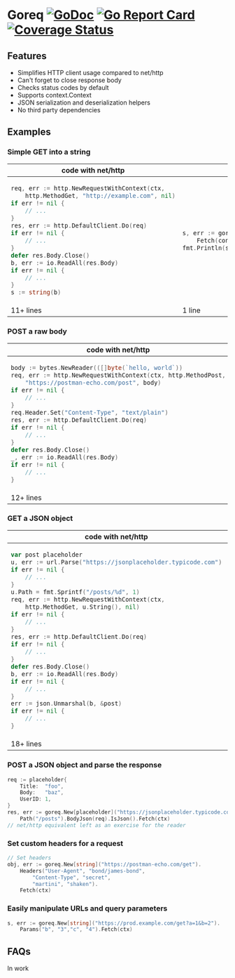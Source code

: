 # Goreq [![GoDoc](https://godoc.org/github.com/SomniSom/goreq?status.svg)](https://godoc.org/github.com/SomniSom/goreq) [![Go Report Card](https://goreportcard.com/badge/github.com/SomniSom/goreq)](https://goreportcard.com/report/github.com/SomniSom/goreq) [![Coverage Status](https://coveralls.io/repos/github/SomniSom/goreq/badge.svg)](https://coveralls.io/github/SomniSom/goreq)

## Features

- Simplifies HTTP client usage compared to net/http
- Can't forget to close response body
- Checks status codes by default
- Supports context.Context
- JSON serialization and deserialization helpers
- No third party dependencies

[//]: # (- Request recording and replaying for tests)

## Examples
### Simple GET into a string

<table>
<thead>
<tr>
<th><strong>code with net/http</strong></th>
<th><strong>code with requests</strong></th>
</tr>
</thead>
<tbody>
<tr>
<td>

```go
req, err := http.NewRequestWithContext(ctx,
	http.MethodGet, "http://example.com", nil)
if err != nil {
	// ...
}
res, err := http.DefaultClient.Do(req)
if err != nil {
	// ...
}
defer res.Body.Close()
b, err := io.ReadAll(res.Body)
if err != nil {
	// ...
}
s := string(b)
```
</td>
<td>

```go
s, err := goreq.New[string]("http://example.com").
	Fetch(context.Backgroun())
fmt.Println(s)
```

</td>
</tr>
<tr><td>11+ lines</td><td>1 line</td></tr>
</tbody>
</table>


### POST a raw body

<table>
<thead>
<tr>
<th><strong>code with net/http</strong></th>
<th><strong>code with requests</strong></th>
</tr>
</thead>
<tbody>
<tr>
<td>

```go
body := bytes.NewReader(([]byte(`hello, world`))
req, err := http.NewRequestWithContext(ctx, http.MethodPost,
	"https://postman-echo.com/post", body)
if err != nil {
	// ...
}
req.Header.Set("Content-Type", "text/plain")
res, err := http.DefaultClient.Do(req)
if err != nil {
	// ...
}
defer res.Body.Close()
_, err := io.ReadAll(res.Body)
if err != nil {
	// ...
}
```

</td>
<td>

```go
s, err := goreq.New[string]("https://postman-echo.com/post").
	BodyRaw([]byte(`hello, world`)).
    Header("Content-Type", "text/plain").
	Fetch(ctx)
```

</td>
</tr>
<tr><td>12+ lines</td><td>4 lines</td></tr></tbody></table>

### GET a JSON object

<table>
<thead>
<tr>
<th><strong>code with net/http</strong></th>
<th><strong>code with requests</strong></th>
</tr>
</thead>
<tbody>
<tr>
<td>

```go
var post placeholder
u, err := url.Parse("https://jsonplaceholder.typicode.com")
if err != nil {
	// ...
}
u.Path = fmt.Sprintf("/posts/%d", 1)
req, err := http.NewRequestWithContext(ctx,
	http.MethodGet, u.String(), nil)
if err != nil {
	// ...
}
res, err := http.DefaultClient.Do(req)
if err != nil {
	// ...
}
defer res.Body.Close()
b, err := io.ReadAll(res.Body)
if err != nil {
	// ...
}
err := json.Unmarshal(b, &post)
if err != nil {
	// ...
}
```
</td><td>

```go
post, err := goreq.New[placeholder]("https://jsonplaceholder.typicode.com").IsJson().
	Path(fmt.Sprintf("/posts/%d", 1)).Fetch(ctx)
```

</td>
</tr>
<tr><td>18+ lines</td><td>2 lines</td></tr></tbody></table>

### POST a JSON object and parse the response

```go
req := placeholder{
	Title:  "foo",
	Body:   "baz",
	UserID: 1,
}
res, err := goreq.New[placeholder]("https://jsonplaceholder.typicode.com").
	Path("/posts").BodyJson(req).IsJson().Fetch(ctx)
// net/http equivalent left as an exercise for the reader
```

### Set custom headers for a request

```go
// Set headers
obj, err := goreq.New[string]("https://postman-echo.com/get").
	Headers("User-Agent", "bond/james-bond",
		"Content-Type", "secret",
		"martini", "shaken").
	Fetch(ctx)
```

### Easily manipulate URLs and query parameters

```go
s, err := goreq.New[string]("https://prod.example.com/get?a=1&b=2").
	Params("b", "3","c", "4").Fetch(ctx)
```

## FAQs
In work

[//]: # ([See wiki]&#40;https://github.com/earthboundkid/requests/wiki&#41; for more details.)
